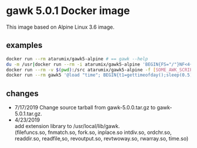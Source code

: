 # gawk 5.0.1 Docker image
This image based on Alpine Linux 3.6 image.

## examples
```sh
docker run --rm atarumix/gawk5-alpine # == gawk --help
du -m /usr|docker run --rm -i atarumix/gawk5-alpine 'BEGIN{FS="/"}NF<4{print}' # run one-liner with host OS's stdin.
docker run --rm -v $(pwd):/src atarumix/gawk5-alpine -f [SOME_AWK_SCRIPT] # current directory in the container is set to "/src".
docker run --rm gawk5 '@load "time"; BEGIN{t1=gettimeofday();sleep(0.5);t2=gettimeofday();print t2-t1}' # import extension and call it.
```

## changes
* 7/17/2019
Change source tarball from gawk-5.0.0.tar.gz to gawk-5.0.1.tar.gz.
* 4/23/2019  
add extension library to /usr/local/lib/gawk.  
(filefuncs.so, fnmatch.so, fork.so, inplace.so intdiv.so, ordchr.so, readdir.so, readfile,so, revoutput.so, revtwoway.so, rwarray.so, time.so)

